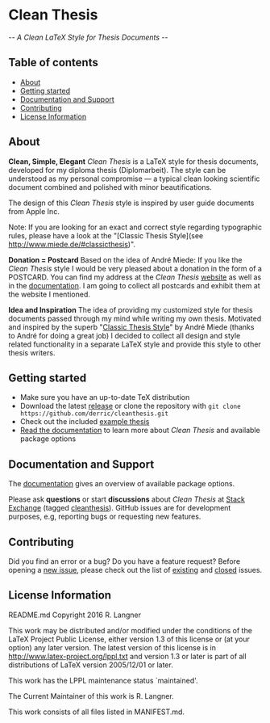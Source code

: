 # Clean Thesis
*-- A Clean LaTeX Style for Thesis Documents --*

## Table of contents

* [About](#about)
* [Getting started](#getting-started)
* [Documentation and Support](#documentation-and-support)
* [Contributing](#contributing)
* [License Information](#license-information)

## About

**Clean, Simple, Elegant**
*Clean Thesis* is a LaTeX style for thesis documents, developed for my diploma thesis (Diplomarbeit). The style can be understood as my personal compromise — a typical clean looking scientific document combined and polished with minor beautifications.

The design of this *Clean Thesis* style is inspired by user guide documents from Apple Inc.

Note: If you are looking for an exact and correct style regarding typographic rules, please have a look at the "[Classic Thesis Style](see http://www.miede.de/#classicthesis)".

**Donation = Postcard**
Based on the idea of André Miede: If you like the *Clean Thesis* style I would be very pleased about a donation in the form of a POSTCARD. You can find my address at the *Clean Thesis* [website](http://cleanthesis.der-ric.de/) as well as in the [documentation](doc/cleanthesis-doc.pdf). I am going to collect all postcards and exhibit them at the website I mentioned.

**Idea and Inspiration**
The idea of providing my customized style for thesis documents passed through my mind while writing my own thesis. Motivated and inspired by the superb "[Classic Thesis Style](http://www.miede.de/#classicthesis)" by André Miede (thanks to André for doing a great job) I decided to collect all design and style related functionality in a separate LaTeX style and provide this style to other thesis writers.

## Getting started

* Make sure you have an up-to-date TeX distribution
* Download the latest [release](https://github.com/derric/cleanthesis/releases) or clone the repository with `git clone https://github.com/derric/cleanthesis.git`
* Check out the included [example thesis](my-thesis.tex)
* [Read the documentation](doc/cleanthesis-doc.pdf) to learn more about *Clean Thesis* and available package options

## Documentation and Support

The [documentation](doc/cleanthesis-doc.pdf) gives an overview of available package options.

Please ask **questions** or start **discussions** about *Clean Thesis* at [Stack Exchange](http://tex.stackexchange.com/questions/tagged/cleanthesis) (tagged [cleanthesis](http://tex.stackexchange.com/questions/tagged/cleanthesis)). GitHub issues are for development purposes, e.g, reporting bugs or requesting new features.

## Contributing

Did you find an error or a bug? Do you have a feature request? Before opening a [new issue](https://github.com/derric/cleanthesis/issues/new), please check out the list of [existing](https://github.com/derric/cleanthesis/issues) and [closed](https://github.com/derric/cleanthesis/issues?q=is%3Aissue+is%3Aclosed) issues.

## License Information

README.md
Copyright 2016 R. Langner

This work may be distributed and/or modified under the
conditions of the LaTeX Project Public License, either version 1.3
of this license or (at your option) any later version.
The latest version of this license is in
  http://www.latex-project.org/lppl.txt
and version 1.3 or later is part of all distributions of LaTeX
version 2005/12/01 or later.

This work has the LPPL maintenance status `maintained'.

The Current Maintainer of this work is R. Langner.

This work consists of all files listed in MANIFEST.md.
